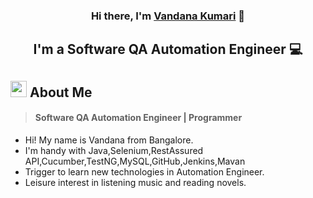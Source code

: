 <h3 align="center">Hi there, I'm <a href="https://www.linkedin.com/in/vanu/" target="_blank" rel="noreferrer">Vandana Kumari</a> 👋</h3>

<h2 align="center">I'm a Software QA Automation Engineer 💻</h2>

## <img width="26" height="26" alt="about me" src="https://user-images.githubusercontent.com/101383047/189491727-7a027ae4-6a8f-41e5-a38b-34cba60a7a0c.png"> About Me 
> #### Software QA Automation Engineer | Programmer
<!--<span><img width="30" height="30" alt="javaScript" src="https://user-images.githubusercontent.com/101383047/184540783-5fbe075d-a347-4883-8192-b43925cdd60e.png"></span>-->
- Hi! My name is Vandana from Bangalore.
- I'm handy with Java,Selenium,RestAssured API,Cucumber,TestNG,MySQL,GitHub,Jenkins,Mavan
- Trigger to learn new technologies in Automation Engineer.
- Leisure interest in listening music and reading novels.

<!--
**kumarivanu/kumarivanu** is a ✨ _special_ ✨ repository because its `README.md` (this file) appears on your GitHub profile.

Here are some ideas to get you started:

- 🔭 I’m currently working on ...
- 🌱 I’m currently learning ...
- 👯 I’m looking to collaborate on ...
- 🤔 I’m looking for help with ...
- 💬 Ask me about ...
- 📫 How to reach me: ...
- 😄 Pronouns: ...
- ⚡ Fun fact: ...
-->

